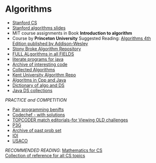 Algorithms
==============================
* [Stanford CS](http://see.stanford.edu/see/courses.aspx)
* [Stanford algorithms slides](http://theory.stanford.edu/~tim/)
* MIT course assignments in Book **Introduction to algorithm**
* Course by **Princeton University**
Suggested Reading: [Algorithms 4th Edition  published by Addison-Wesley](http://www.chegg.com/textbooks/algorithms-4th-edition-9780321573513-032157351x?trackid=d0f2a5b0&ii=1&om_ss=1)
* [Stony Broke Algorithm Repository](http://www.cs.sunysb.edu/~algorith/)
* [FULL ALgorithms in all FIELDS](http://algorithm.daqwest.com/)
* [literate programs for java](http://en.literateprograms.org/Category:Programming_language:Java_)
* [Archive of interesting code](http://www.keithschwarz.com/interesting/)
* [Collected Algorithms](http://calgo.acm.org/)
* [Kent University Algorithm Repo](http://www.personal.kent.edu/~rmuhamma/Algorithms/algorithm.html)
* [Algoritms in Cpp and Java](http://www.algolist.net/)
* [Dictionary of algo and DS](http://xlinux.nist.gov/dads//)
* [Java DS collections](http://www.java2s.com/Code/Java/Collections-Data-Structure/CatalogCollections-Data-Structure.htm)

_PRACTICE and COMPETITION_
* [Pair programming benifts](http://www.cs.princeton.edu/courses/archive/fall06/cos226/assignments/pairs-kindergarten.pdf)
* [Codechef - with solutions](http://www.codechef.com/problems/easy/)
* [TOPCODER match editorials-for Viewing OLD challenges](http://www.topcoder.com/tc?d1=match_editorials&d2=archive&module=Static)
* [P3G](http://wcipeg.com/main)
* [Archive of past prob set](http://www.ntnu.edu.tw/acm/ProblemSetArchive.html)
* [IOI](http://www.ioinformatics.org/index.shtml)
* [USACO](http://www.usaco.org/)

_RECOMMENDED READING_:
[Mathematics for CS](http://ocw.mit.edu/courses/electrical-engineering-and-computer-science/6-042j-mathematics-for-computer-science-fall-2005/index.htm)                               
[Collection of reference for all CS topics](http://oopweb.com/)
